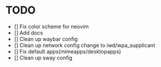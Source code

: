 # TODO

- [] Fix color scheme for neovim
- [] Add docs
- [] Clean up waybar config
- [] Clean up network config change to iwd/wpa_supplicant
- [] Fix default apps(mimeapps/desktopapps)
- [] Clean up sway config

